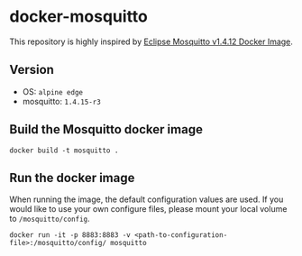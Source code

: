 # docker-mosquitto

This repository is highly inspired by [Eclipse Mosquitto v1.4.12 Docker Image](https://github.com/eclipse/mosquitto/tree/master/docker/1.4.12).

## Version

- OS: `alpine edge`
- mosquitto: `1.4.15-r3`


## Build the Mosquitto docker image

```
docker build -t mosquitto .
```

## Run the docker image

When running the image, the default configuration values are used.
If you would like to use your own configure files, please mount your local volume to `/mosquitto/config`.

```
docker run -it -p 8883:8883 -v <path-to-configuration-file>:/mosquitto/config/ mosquitto
```
